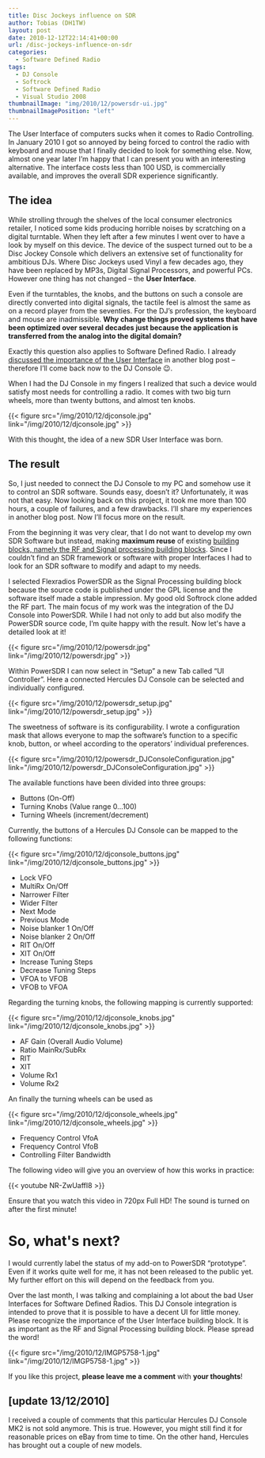 ```yaml
---
title: Disc Jockeys influence on SDR
author: Tobias (DH1TW)
layout: post
date: 2010-12-12T22:14:41+00:00
url: /disc-jockeys-influence-on-sdr
categories:
  - Software Defined Radio
tags:
  - DJ Console
  - Softrock
  - Software Defined Radio
  - Visual Studio 2008
thumbnailImage: "img/2010/12/powersdr-ui.jpg"
thumbnailImagePosition: "left"
---
```

The User Interface of computers sucks when it comes to Radio Controlling. In January 2010 I got so annoyed by being forced to control the radio with keyboard and mouse that I finally decided to look for something else. Now, almost one year later I’m happy that I can present you with an interesting alternative. The interface costs less than 100 USD, is commercially available, and improves the overall SDR experience significantly.
<!--more-->

## The idea

While strolling through the shelves of the local consumer electronics retailer, I noticed some kids producing horrible noises by scratching on a digital turntable. When they left after a few minutes I went over to have a look by myself on this device. The device of the suspect turned out to be a Disc Jockey Console which delivers an extensive set of functionality for ambitious DJs. Where Disc Jockeys used Vinyl a few decades ago, they have been replaced by MP3s, Digital Signal Processors, and powerful PCs. However one thing has not changed – the **User Interface**.


Even if the turntables, the knobs, and the buttons on such a console are directly converted into digital signals, the tactile feel is almost the same as on a record player from the seventies. For the DJ’s profession, the keyboard and mouse are inadmissible. **Why change things proved systems that have been optimized over several decades just because the application is transferred from the analog into the digital domain?**

Exactly this question also applies to Software Defined Radio. I already [discussed the importance of the User Interface](https://www.dh1tw.de/does-sdr-really-suck) in another blog post – therefore I’ll come back now to the DJ Console 😉.

When I had the DJ Console in my fingers I realized that such a device would satisfy most needs for controlling a radio. It comes with two big turn wheels, more than twenty buttons, and almost ten knobs.

{{< figure src="/img/2010/12/djconsole.jpg" link="/img/2010/12/djconsole.jpg" >}}

With this thought, the idea of a new SDR User Interface was born.

## The result

So, I just needed to connect the DJ Console to my PC and somehow use it to control an SDR software. Sounds easy, doesn’t it? Unfortunately, it was not that easy. Now looking back on this project, it took me more than 100 hours, a couple of failures, and a few drawbacks. I’ll share my experiences in another blog post. Now I’ll focus more on the result.

From the beginning it was very clear, that I do not want to develop my own SDR Software but instead, making **maximum reuse** of existing [building blocks, namely the RF and Signal processing building blocks](https://www.dh1tw.de/understanding-the-sdr-concept). Since I couldn’t find an SDR framework or software with proper Interfaces I had to look for an SDR software to modify and adapt to my needs.

I selected Flexradios PowerSDR as the Signal Processing building block because the source code is published under the GPL license and the software itself made a stable impression. My good old Softrock clone added the RF part. The main focus of my work was the integration of the DJ Console into PowerSDR. While I had not only to add but also modify the PowerSDR source code, I’m quite happy with the result. Now let's have a detailed look at it!

{{< figure src="/img/2010/12/powersdr.jpg" link="/img/2010/12/powersdr.jpg" >}}

Within PowerSDR I can now select in “Setup” a new Tab called “UI Controller”. Here a connected Hercules DJ Console can be selected and individually configured.

{{< figure src="/img/2010/12/powersdr_setup.jpg" link="/img/2010/12/powersdr_setup.jpg" >}}

The sweetness of software is its configurability. I wrote a configuration mask that allows everyone to map the software’s function to a specific knob, button, or wheel according to the operators’ individual preferences.

{{< figure src="/img/2010/12/powersdr_DJConsoleConfiguration.jpg"
  link="/img/2010/12/powersdr_DJConsoleConfiguration.jpg" >}}

The available functions have been divided into three groups:

- Buttons (On-Off)
- Turning Knobs (Value range 0…100)
- Turning Wheels (increment/decrement)

Currently, the buttons of a Hercules DJ Console can be mapped to the following functions:

{{< figure src="/img/2010/12/djconsole_buttons.jpg" link="/img/2010/12/djconsole_buttons.jpg" >}}

- Lock VFO
- MultiRx On/Off
- Narrower Filter
- Wider Filter
- Next Mode
- Previous Mode
- Noise blanker 1 On/Off
- Noise blanker 2 On/Off
- RIT On/Off
- XIT On/Off
- Increase Tuning Steps
- Decrease Tuning Steps
- VFOA to VFOB
- VFOB to VFOA

Regarding the turning knobs, the following mapping is currently supported:

{{< figure src="/img/2010/12/djconsole_knobs.jpg" link="/img/2010/12/djconsole_knobs.jpg" >}}

- AF Gain (Overall Audio Volume)
- Ratio MainRx/SubRx
- RIT
- XIT
- Volume Rx1
- Volume Rx2

An finally the turning wheels can be used as

{{< figure src="/img/2010/12/djconsole_wheels.jpg" link="/img/2010/12/djconsole_wheels.jpg" >}}

- Frequency Control VfoA
- Frequency Control VfoB
- Controlling Filter Bandwidth

The following video will give you an overview of how this works in practice:

{{< youtube NR-ZwUaffI8 >}}

Ensure that you watch this video in 720px Full HD! The sound is turned on after the first minute!

# So, what's next?

I would currently label the status of my add-on to PowerSDR “prototype”. Even if it works quite well for me, it has not been released to the public yet. My further effort on this will depend on the feedback from you.

Over the last month, I was talking and complaining a lot about the bad User Interfaces for Software Defined Radios. This DJ Console integration is intended to prove that it is possible to have a decent UI for little money. Please recognize the importance of the User Interface building block. It is as important as the RF and Signal Processing building block. Please spread the word!

{{< figure src="/img/2010/12/IMGP5758-1.jpg" link="/img/2010/12/IMGP5758-1.jpg" >}}

If you like this project, **please leave me a comment** with **your thoughts**!

## **[update 13/12/2010]**

I received a couple of comments that this particular Hercules DJ Console MK2 is not sold anymore. This is true. However, you might still find it for reasonable prices on eBay from time to time. On the other hand, Hercules has brought out a couple of new models.
